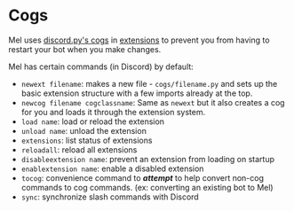 # Cogs

Mel uses [discord.py's cogs](https://discordpy.readthedocs.io/en/stable/ext/commands/cogs.html) in [extensions](https://discordpy.readthedocs.io/en/stable/ext/commands/extensions.html) to prevent you from having to restart your bot when you make changes.

Mel has certain commands (in Discord) by default:
- `newext filename`: makes a new file - `cogs/filename.py` and sets up
the basic extension structure with a few imports already at the top.
- `newcog filename cogclassname`: Same as `newext` but it also
creates a cog for you and loads it through the extension system. 
- `load name`: load or reload the extension
- `unload name`: unload the extension
- `extensions`: list status of extensions
- `reloadall`: reload all extensions
- `disableextension name`: prevent an extension from loading on startup
- `enablextension name`: enable a disabled extension
- `tocog`: convenience command to ***attempt*** to help convert non-cog 
commands to cog commands. (ex: converting an existing bot to Mel)
- `sync`: synchronize slash commands with Discord
